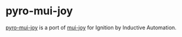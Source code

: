 # pyro-mui-joy

[pyro-mui-joy] is a port of [mui-joy] for Ignition by Inductive Automation.

[mui-joy]: https://github.com/mui/material-ui/tree/master/packages/mui-joy
[pyro-mui-joy]: https://github.com/mussonindustrial/pyro/tree/main/packages/pyro-mui-joy
